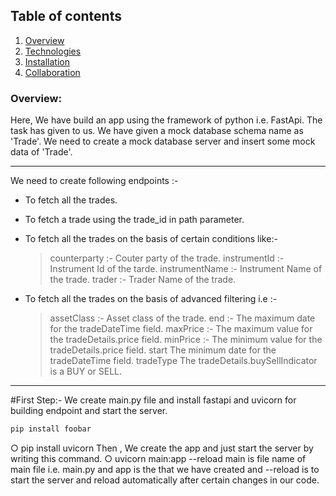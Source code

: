 ## Table of contents
1. [Overview](#Overview)
2. [Technologies](#technologies)
3. [Installation](#installation)
4. [Collaboration](#collaboration)


### Overview:
Here, We have build an app using the framework of python i.e. FastApi. The task has given to us. We have given a mock database schema name as 'Trade'. We need to create a mock database server and insert some mock data of 'Trade'.

***
 We need to create following endpoints :-
 * To fetch all the trades.

 * To fetch a trade using the trade_id in path parameter.
 
 * To fetch all the trades on the basis of certain conditions like:-
   > counterparty :- Couter party of the trade.
   > instrumentId :- Instrument Id of the tarde.
   > instrumentName :- Instrument Name of the trade.
   > trader :- Trader Name of the trade.
  
 * To fetch all the trades on the basis of advanced filtering i.e :-
   > assetClass :- Asset class of the trade.
   > end :- The maximum date for the tradeDateTime field.
   > maxPrice :- The maximum value for the tradeDetails.price field.
   > minPrice :-	The minimum value for the tradeDetails.price field.
   > start	The minimum date for the tradeDateTime field.
   > tradeType	The tradeDetails.buySellIndicator is a BUY or SELL.
***

   
#First Step:-
 We create main.py file and install fastapi and uvicorn for building endpoint and start the server.
 ```bash
pip install foobar
```
 ○ pip install uvicorn
 Then , We create the app and just start the server by writing this command.
 ○ uvicorn main:app --reload
 main is file name of main file i.e. main.py and app is the that we have created and --reload is to start the server  and reload automatically after certain changes in our code.

 
<!--  ## Table of Contents
1. [General Info](#general-info)
2. [Technologies](#technologies)
3. [Installation](#installation)
4. [Collaboration](#collaboration)
5. [FAQs](#faqs)
### General Info
***
Write down general information about your project. It is a good idea to always put a project status in the readme file. This is where you can add it. 
### Screenshot
![Image text](https://www.united-internet.de/fileadmin/user_upload/Brands/Downloads/Logo_IONOS_by.jpg)
## Technologies
***
A list of technologies used within the project:
* [Technology name](https://example.com): Version 12.3 
* [Technology name](https://example.com): Version 2.34
* [Library name](https://example.com): Version 1234
## Installation
***
A little intro about the installation. 
```
$ git clone https://example.com
$ cd ../path/to/the/file
$ npm install
$ npm start
```
Side information: To use the application in a special environment use ```lorem ipsum``` to start
## Collaboration
***
Give instructions on how to collaborate with your project.
> Maybe you want to write a quote in this part. 
> Should it encompass several lines?
> This is how you do it.
## FAQs
***
A list of frequently asked questions
1. **This is a question in bold**
Answer to the first question with _italic words_. 
2. __Second question in bold__ 
To answer this question, we use an unordered list:
* First point
* Second Point
* Third point
3. **Third question in bold**
Answer to the third question with *italic words*.
4. **Fourth question in bold**
| Headline 1 in the tablehead | Headline 2 in the tablehead | Headline 3 in the tablehead |
|:--------------|:-------------:|--------------:|
| text-align left | text-align center | text-align right |
 -->

